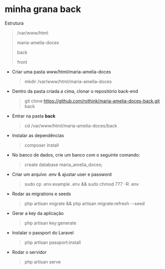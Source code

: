 # minha grana back

Estrutura

> /var/www/html
>
>maria-amelia-doces
>
>back
>
>front 

- Criar uma pasta www/html/maria-amelia-doces
    >  mkdir /var/www/html/maria-amelia-doces
                                                
- Dentro da pasta criada a cima, clonar o repositório back-end
    > git clone https://github.com/rothink/maria-amelia-doces-back.git back
                                                                 
- Entrar na pasta <strong>back</strong>
    > cd /var/www/html/maria-amelia-doces/back
                  
- Instalar as dependências                  
    > composer install

- No banco de dados, crie um banco com o seguinte comando:
    > create database maria_amelia_doces;

- Criar um arquivo .env & ajustar user e password
    > sudo cp .env.example .env && sudo chmod 777 -R .env
                          
- Rodar as migrations e seeds                           
    >  php artisan migrate && php artisan migrate:refresh --seed
                                                                              
- Gerar a key da aplicação
    > php artisan key:generate                                                             

- Instalar o passport do Laravel                                                   
    > php artisan passport:install

- Rodar o servidor
    > php artisan serve
